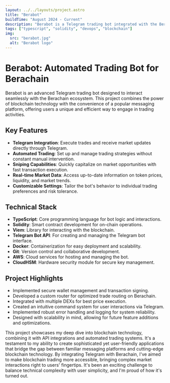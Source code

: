 ```yaml
---
layout: ../../layouts/project.astro
title: "Berabot"
buildTime: "August 2024 - Current"
description: "Berabot is a Telegram trading bot integrated with the Berachain. It allows users to perform trading and sniping operations directly from Telegram, offering a seamless and accessible experience for interacting with the market."
tags: ["typescript", "solidity", "devops", "blockchain"]
img:
  src: "berabot.jpg"
  alt: "Berabot logo"
---
```

# Berabot: Automated Trading Bot for Berachain

Berabot is an advanced Telegram trading bot designed to interact seamlessly with the Berachain ecosystem. This project combines the power of blockchain technology with the convenience of a popular messaging platform, offering users a unique and efficient way to engage in trading activities.

## Key Features

- **Telegram Integration**: Execute trades and receive market updates directly through Telegram.
- **Automated Trading**: Set up and manage trading strategies without constant manual intervention.
- **Sniping Capabilities**: Quickly capitalize on market opportunities with fast transaction execution.
- **Real-time Market Data**: Access up-to-date information on token prices, liquidity, and market trends.
- **Customizable Settings**: Tailor the bot's behavior to individual trading preferences and risk tolerance.

## Technical Stack

- **TypeScript**: Core programming language for bot logic and interactions.
- **Solidity**: Smart contract development for on-chain operations.
- **Viem**: Library for interacting with the blockchain.
- **Telegram Bot API**: For creating and managing the Telegram bot interface.
- **Docker**: Containerization for easy deployment and scalability.
- **Git**: Version control and collaborative development.
- **AWS**: Cloud services for hosting and managing the bot.
- **CloudHSM**: Hardware security module for secure key management.

## Project Highlights

- Implemented secure wallet management and transaction signing.
- Developed a custom router for optimized trade routing on Berachain.
- Integrated with multiple DEXs for best price execution.
- Created an intuitive command system for user interactions via Telegram.
- Implemented robust error handling and logging for system reliability.
- Designed with scalability in mind, allowing for future feature additions and optimizations.

This project showcases my deep dive into blockchain technology, combining it with API integrations and automated trading systems. It's a testament to my ability to create sophisticated yet user-friendly applications that bridge the gap between familiar messaging platforms and cutting-edge blockchain technology. By integrating Telegram with Berachain, I've aimed to make blockchain trading more accessible, bringing complex market interactions right to users' fingertips. It's been an exciting challenge to balance technical complexity with user simplicity, and I'm proud of how it's turned out.